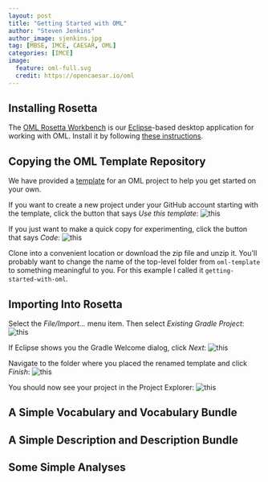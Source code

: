 ```yaml
---
layout: post
title: "Getting Started with OML"
author: "Steven Jenkins"
author_image: sjenkins.jpg
tag: [MBSE, IMCE, CAESAR, OML]
categories: [IMCE]
image:
  feature: oml-full.svg
  credit: https://opencaesar.io/oml
---
```


## Installing Rosetta

The [OML Rosetta Workbench](https://github.com/opencaesar/oml-rosetta) is our [Eclipse](https://www.eclipse.org/)-based desktop application for working with OML. Install it by following [these instructions](https://github.com/opencaesar/oml-rosetta#install-rcp).

## Copying the OML Template Repository

We have provided a [template](https://github.com/opencaesar/oml-template) for an OML project to help you get started on your own.

If you want to create a new project under your GitHub account starting with the template, click the button that says _Use this template_:
![this]({{site.url}}/assets/img/2021-07-08-Getting-Started/use-this-template.png)

If you just want to make a quick copy for experimenting, click the button that says _Code_:
![this]({{site.url}}/assets/img/2021-07-08-Getting-Started/code.png)

Clone into a convenient location or download the zip file and unzip it. You'll probably want to change the name of the top-level folder from `oml-template` to something meaningful to you. For this example I called it `getting-started-with-oml`.

## Importing Into Rosetta

Select the _File/Import..._ menu item. Then select _Existing Gradle Project_:
![this]({{site.url}}/assets/img/2021-07-08-Getting-Started/existing-gradle-project.png)

If Eclipse shows you the Gradle Welcome dialog, click _Next_:
![this]({{site.url}}/assets/img/2021-07-08-Getting-Started/gradle-welcome.png)

Navigate to the folder where you placed the renamed template and click _Finish_:
![this]({{site.url}}/assets/img/2021-07-08-Getting-Started/import-gradle-project.png)

You should now see your project in the Project Explorer:
![this]({{site.url}}/assets/img/2021-07-08-Getting-Started/project-explorer.png)

## A Simple Vocabulary and Vocabulary Bundle
## A Simple Description and Description Bundle
## Some Simple Analyses
